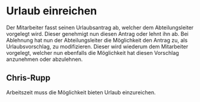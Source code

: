 Urlaub einreichen
===================

Der Mitarbeiter fasst seinen Urlaubsantrag ab, welcher dem Abteilungsleiter vorgelegt wird. Dieser genehmigt nun diesen Antrag oder lehnt ihn ab. Bei Ablehnung hat nun der Abteilungsleiter die Möglichkeit den Antrag zu, als Urlaubsvorschlag, zu modifizieren. Dieser wird wiederum dem Mitarbeiter vorgelegt, welcher nun ebenfalls die Möglichkeit hat diesen Vorschlag anzunehmen oder abzulehnen.

Chris-Rupp
-----------
Arbeitszeit muss die Möglichkeit bieten Urlaub einzureichen.




